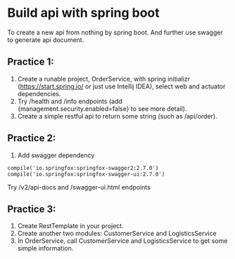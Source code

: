 # Build api with spring boot
To create a new api from nothing by spring boot. And further use swagger to generate api document.

## Practice 1:
1. Create a runable project, OrderService, with spring initializr (https://start.spring.io/ or just use Intellij IDEA), select web and actuator dependencies.
2. Try /health and /info endpoints (add {management.security.enabled=false} to see more detail).
3. Create a simple restful api to return some string (such as /api/order). 

## Practice 2:
1. Add swagger dependency
```
compile('io.springfox:springfox-swagger2:2.7.0')
compile('io.springfox:springfox-swagger-ui:2.7.0')
```
Try /v2/api-docs and /swagger-ui.html endpoints

## Practice 3:
1. Create RestTemplate in your project.
2. Create another two modules: CustomerService and LogisticsService
3. In OrderService, call CustomerService and LogisticsService to get some simple information.